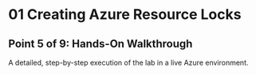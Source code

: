 # 01 Creating Azure Resource Locks

## Point 5 of 9: Hands-On Walkthrough

A detailed, step-by-step execution of the lab in a live Azure environment.
